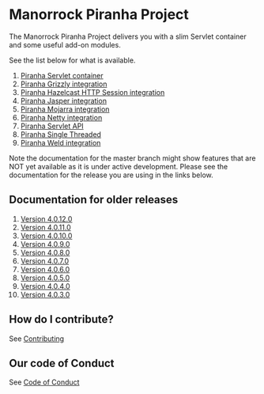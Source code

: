 
# Manorrock Piranha Project

The Manorrock Piranha Project delivers you with a slim Servlet container and
some useful add-on modules.

See the list below for what is available.

1. [Piranha Servlet container](piranha/README.md)
2. [Piranha Grizzly integration](piranha-http-grizzly/README.md)
3. [Piranha Hazelcast HTTP Session integration](piranha-session-hazelcast/README.md)
4. [Piranha Jasper integration](piranha-jsp-jasper/README.md)
5. [Piranha Mojarra integration](piranha-jsf-mojarra/README.md)
6. [Piranha Netty integration](piranha-http-netty/README.md)
7. [Piranha Servlet API](piranha-servlet/README.md)
8. [Piranha Single Threaded](piranha-http-singlethread/README.md)
9. [Piranha Weld integration](piranha-cdi-weld/README.md)

Note the documentation for the master branch might show features that are NOT 
yet available as it is under active development. Please see the documentation
for the release you are using in the links below.

## Documentation for older releases

1. [Version 4.0.12.0](https://github.com/manorrock/piranha/tree/v4.0.12.0)
2. [Version 4.0.11.0](https://github.com/manorrock/piranha/tree/v4.0.11.0)
3. [Version 4.0.10.0](https://github.com/manorrock/piranha/tree/v4.0.10.0)
4. [Version 4.0.9.0](https://github.com/manorrock/piranha/tree/v4.0.9.0)
5. [Version 4.0.8.0](https://github.com/manorrock/piranha/tree/v4.0.8.0)
6. [Version 4.0.7.0](https://github.com/manorrock/piranha/tree/v4.0.7.0)
7. [Version 4.0.6.0](https://github.com/manorrock/piranha/tree/v4.0.6.0)
8. [Version 4.0.5.0](https://github.com/manorrock/piranha/tree/v4.0.5.0)
9. [Version 4.0.4.0](https://github.com/manorrock/piranha/tree/v4.0.4.0)
10. [Version 4.0.3.0](https://github.com/manorrock/piranha/tree/v4.0.3.0)

## How do I contribute?

See [Contributing](CONTRIBUTING.md)

## Our code of Conduct

See [Code of Conduct](CODE_OF_CONDUCT.md)
